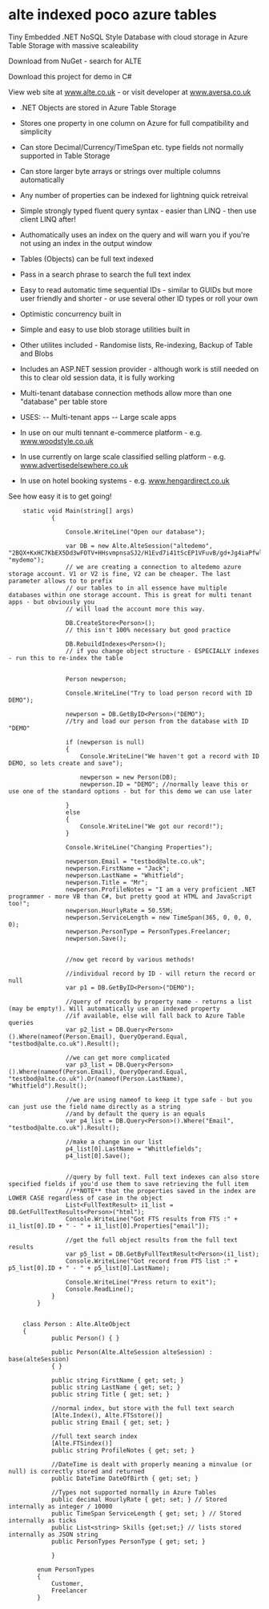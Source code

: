 # alte indexed poco azure tables
Tiny Embedded .NET NoSQL Style Database with cloud storage in Azure Table Storage with massive scaleability

Download from NuGet - search for ALTE

Download this project for demo in C#

View web site at www.alte.co.uk - or visit developer at www.aversa.co.uk

- .NET Objects are stored in Azure Table Storage
- Stores one property in one column on Azure for full compatibility and simplicity
- Can store Decimal/Currency/TimeSpan etc. type fields not normally supported in Table Storage
- Can store larger byte arrays or strings over multiple columns automatically
- Any number of properties can be indexed for lightning quick retreival
- Simple strongly typed fluent query syntax - easier than LINQ - then use client LINQ after!
- Authomatically uses an index on the query and will warn you if you're not using an index in the output window
- Tables (Objects) can be full text indexed
- Pass in a search phrase to search the full text index
- Easy to read automatic time sequential IDs - similar to GUIDs but more user friendly and shorter - or use several other ID types or roll your own
- Optimistic concurrency built in
- Simple and easy to use blob storage utilities built in
- Other utilites included - Randomise lists, Re-indexing, Backup of Table and Blobs
- Includes an ASP.NET session provider - although work is still needed on this to clear old session data, it is fully working
- Multi-tenant database connection methods allow more than one "database" per table store

- USES:
-- Multi-tenant apps
-- Large scale apps

- In use on our multi tennant e-commerce platform - e.g. www.woodstyle.co.uk
- In use currently on large scale classified selling platform - e.g. www.advertisedelsewhere.co.uk
- In use on hotel booking systems - e.g. www.hengardirect.co.uk

See how easy it is to get going!


        static void Main(string[] args)
                {

                    Console.WriteLine("Open our database");

                    var DB = new Alte.AlteSession("altedemo", "2BQX+KxHC7KbEX5Dd3wFOTV+HHsvmpnsaSJ2/H1Evd7i41tScEP1VFuvB/gd+Jg4iaPfwlhyl2cNhtxip1fNhA==", "mydemo");
                    // we are creating a connection to altedemo azure storage account. V1 or V2 is fine, V2 can be cheaper. The last parameter allows to to prefix
                    // our tables to in all essence have multiple databases within one storage account. This is great for multi tenant apps - but obviously you
                    // will load the account more this way. 

                    DB.CreateStore<Person>();
                    // this isn't 100% necessary but good practice

                    DB.RebuildIndexes<Person>();
                    // if you change object structure - ESPECIALLY indexes - run this to re-index the table


                    Person newperson;

                    Console.WriteLine("Try to load person record with ID DEMO");

                    newperson = DB.GetByID<Person>("DEMO");
                    //try and load our person from the database with ID "DEMO"

                    if (newperson is null)
                    {
                        Console.WriteLine("We haven't got a record with ID DEMO, so lets create and save");

                        newperson = new Person(DB);
                        newperson.ID = "DEMO"; //normally leave this or use one of the standard options - but for this demo we can use later

                    }
                    else
                    {
                        Console.WriteLine("We got our record!");
                    }

                    Console.WriteLine("Changing Properties");

                    newperson.Email = "testbod@alte.co.uk";
                    newperson.FirstName = "Jack";
                    newperson.LastName = "Whitfield";
                    newperson.Title = "Mr";
                    newperson.ProfileNotes = "I am a very proficient .NET programmer - more VB than C#, but pretty good at HTML and JavaScript too!";
                    newperson.HourlyRate = 50.55M;
                    newperson.ServiceLength = new TimeSpan(365, 0, 0, 0, 0);
                    newperson.PersonType = PersonTypes.Freelancer;
                    newperson.Save();


                    //now get record by various methods!

                    //individual record by ID - will return the record or null
                    var p1 = DB.GetByID<Person>("DEMO");

                    //query of records by property name - returns a list (may be empty!). Will automatically use an indexed property
                    //if available, else will fall back to Azure Table queries
                    var p2_list = DB.Query<Person>().Where(nameof(Person.Email), QueryOperand.Equal, "testbod@alte.co.uk").Result();

                    //we can get more complicated
                    var p3_list = DB.Query<Person>().Where(nameof(Person.Email), QueryOperand.Equal, "testbod@alte.co.uk").Or(nameof(Person.LastName), "Whitfield").Result();

                    //we are using nameof to keep it type safe - but you can just use the field name directly as a string
                    //and by default the query is an equals
                    var p4_list = DB.Query<Person>().Where("Email", "testbod@alte.co.uk").Result();

                    //make a change in our list
                    p4_list[0].LastName = "Whittlefields";
                    p4_list[0].Save();


                    //query by full text. Full text indexes can also store specified fields if you'd use them to save retrieving the full item
                    //**NOTE** that the properties saved in the index are LOWER CASE regardless of case in the object
                    List<FullTextResult> i1_list = DB.GetFullTextResults<Person>("html");
                    Console.WriteLine("Got FTS results from FTS :" + i1_list[0].ID + " - " + i1_list[0].Properties["email"]);

                    //get the full object results from the full text results
                    var p5_list = DB.GetByFullTextResult<Person>(i1_list);
                    Console.WriteLine("Got record from FTS list :" + p5_list[0].ID + " - " + p5_list[0].LastName);

                    Console.WriteLine("Press return to exit");
                    Console.ReadLine();
                }
            }


        class Person : Alte.AlteObject
        {
                public Person() { }

                public Person(Alte.AlteSession alteSession) : base(alteSession)
                { }

                public string FirstName { get; set; }
                public string LastName { get; set; }
                public string Title { get; set; }

                //normal index, but store with the full text search
                [Alte.Index(), Alte.FTSstore()]
                public string Email { get; set; }

                //full text search index
                [Alte.FTSindex()]
                public string ProfileNotes { get; set; }

                //DateTime is dealt with properly meaning a minvalue (or null) is correctly stored and returned
                public DateTime DateOfBirth { get; set; }

                //Types not supported normally in Azure Tables
                public decimal HourlyRate { get; set; } // Stored internally as integer / 10000
                public TimeSpan ServiceLength { get; set; } // Stored internally as ticks
                public List<string> Skills {get;set;} // lists stored internally as JSON string
                public PersonTypes PersonType { get; set; }

                }

            enum PersonTypes
            {
                Customer,
                Freelancer
            }

